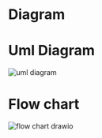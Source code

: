 # Diagram

# Uml Diagram
![uml diagram](https://user-images.githubusercontent.com/59719836/154640061-3ebad0ba-d4da-4843-a621-df9be31dfc58.png)

# Flow chart
![flow chart drawio](https://user-images.githubusercontent.com/59719836/154640310-e38f24e5-96df-4f30-85f8-7a9c64b81bf5.png)

